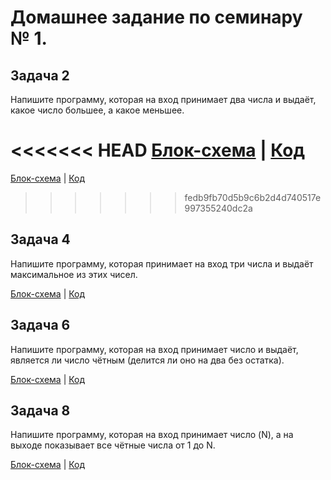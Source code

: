 # Домашнее задание по семинару № 1. 

## Задача 2
Напишите программу, которая на вход принимает два числа и выдаёт, какое число большее, а какое меньшее.

<<<<<<< HEAD
[Блок-схема](Exercise002/Scheme.drawio.png) | [Код](Exercise002/Program.cs)
=======
[Блок-схема](Exercise002/Scheme.drawio.png) | [Код](Exercise002\Program.cs)
>>>>>>> fedb9fb70d5b9c6b2d4d740517e997355240dc2a

## Задача 4
Напишите программу, которая принимает на вход три числа и выдаёт максимальное из этих чисел.

[Блок-схема](Exercise004/Scheme.drawio.png) | [Код](Exercise004/Program.cs)

## Задача 6
Напишите программу, которая на вход принимает число и выдаёт, является ли число чётным (делится ли оно на два без остатка).

[Блок-схема](Exercise006/Scheme.drawio.png) | [Код](Exercise006/Program.cs)

## Задача 8
Напишите программу, которая на вход принимает число (N), а на выходе показывает все чётные числа от 1 до N.

[Блок-схема](Exercise008/Scheme.drawio.png) | [Код](Exercise008/Program.cs) 
